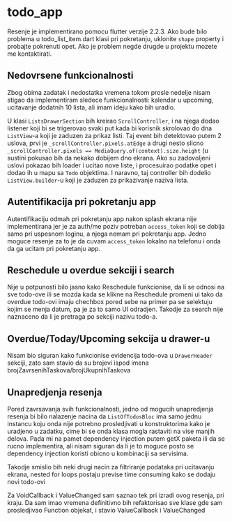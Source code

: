 # todo_app

Resenje je implementirano pomocu flutter verzije 2.2.3. Ako bude bilo problema u todo_list_item.dart klasi pri pokretanju, uklonite `shape` property i probajte pokrenuti opet. Ako je problem negde drugde u projektu mozete me kontaktirati.

## Nedovrsene funkcionalnosti

Zbog obima zadatak i nedostatka vremena tokom prosle nedelje nisam stigao da implementiram sledece funkcionalnosti: kalendar u upcoming, ucitavanje dodatnih 10 lista, ali imam ideju kako bih uradio.

U klasi `ListsDrawerSection` bih kreirao `ScrollController`, i na njega dodao listener koji bi se trigerovao svaki put kada bi korisnik skrolovao do dna `ListView`-a koji je zaduzen za prikaz listi. Taj event bih detektovao putem 2 uslova, prvi je `_scrollController.pixels.atEdge` a drugi nesto slicno `_scrollController.pixels == MediaQuery.of(context).size.height` (u sustini pokusao bih da nekako dobijem dno ekrana. Ako su zadovoljeni uslovi pokazao bih loader i ucitao nove liste, i procesuirao podatke opet i dodao ih u mapu sa `Todo` objektima. I naravno, taj controller bih dodelio `ListView.builder`-u koji je zaduzen za prikazivanje naziva lista.

## Autentifikacija pri pokretanju app

Autentifikaciju odmah pri pokretanju app nakon splash ekrana nije implementirana jer je za auth/me poziv potreban `access_token` koji se dobija samo pri uspesnom loginu, a njega nemam pri pokretanju app. Jedno moguce resenje za to je da cuvam `access_token` lokalno na telefonu i onda da ga ucitam pri pokretanju app.

## Reschedule u overdue sekciji i search 

Nije u potpunosti bilo jasno kako Reschedule funkcionise, da li se odnosi na sve todo-ove ili se mozda kada se klikne na Reschedule promeni ui tako da overdue todo-ovi imaju chechbox pored sebe na primer pa se selektuju kojim se menja datum, pa je za to samo UI odradjen. Takodje za search nije naznaceno da li je pretraga po sekciji nazivu todo-a.

## Overdue/Today/Upcoming sekcija u drawer-u

Nisam bio siguran kako funkcionise evidencija todo-ova u `DrawerHeader` sekciji, zato sam stavio da su brojevi ispod imena brojZavrsenihTaskova/brojUkupnihTaskova

## Unapredjenja resenja

Pored zavrsavanja svih funkcionalnosti, jedno od mogucih unapredjenja resenja bi bilo nalazenje nacina da `ListOfTodosBloc` ima samo jednu instancu koju onda nije potrebno prosledjivati u konstruktorima kako je uradjeno u zadatku, cime bi se onda klasa mogla rastaviti na vise manjih delova. Pada mi na pamet dependency injection putem getX paketa ili da se rucno implementira, ali nisam siguran da li je to moguce posto se dependency injection koristi obicno u kombinaciji sa servisima. 

Takodje smislio bih neki drugi nacin za filtriranje podataka pri ucitavanju ekrana, nested for loops postaju previse time consuming kako se dodaju novi todo-ovi

Za VoidCallback i ValueChanged<T> sam saznao tek pri izradi ovog resenja, pri kraju. Da sam imao vremena definitivno bih refaktorisao sve klase gde sam prosledjivao Function objekat, i stavio ValueCallback i ValueChanged
